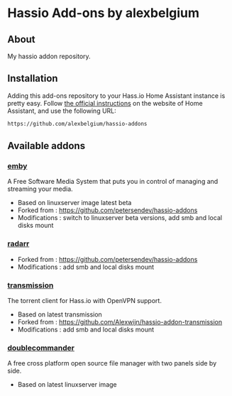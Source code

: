 # Hassio Add-ons by alexbelgium

## About
My hassio addon repository.

## Installation

Adding this add-ons repository to your Hass.io Home Assistant instance is
pretty easy. Follow [the official instructions][third-party-addons] on the
website of Home Assistant, and use the following URL:

```txt
https://github.com/alexbelgium/hassio-addons
```

## Available addons

[//]: # (ADDONLIST_START)

### [emby](emby/)
A Free Software Media System that puts you in control of managing and streaming your media.
- Based on linuxserver image latest beta
- Forked from : https://github.com/petersendev/hassio-addons
- Modifications : switch to linuxserver beta versions, add smb and local disks mount

### [radarr](radarr/)
- Forked from : https://github.com/petersendev/hassio-addons
- Modifications : add smb and local disks mount

### [transmission](transmission/)
The torrent client for Hass.io with OpenVPN support.
- Based on latest transmission
- Forked from : https://github.com/Alexwijn/hassio-addon-transmission
- Modifications : add smb and local disks mount

### [doublecommander](doublecommander/)
A free cross platform open source file manager with two panels side by side.
- Based on latest linuxserver image

[//]: # (ADDONLIST_END)

[third-party-addons]: https://home-assistant.io/hassio/installing_third_party_addons/
